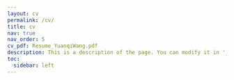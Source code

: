 ```yaml
---
layout: cv
permalink: /cv/
title: cv
nav: true
nav_order: 5
cv_pdf: Resume_YuanqiWang.pdf
description: This is a description of the page. You can modify it in '_pages/cv.md'. You can also change or remove the top pdf download button.
toc:
  sidebar: left
---
```

